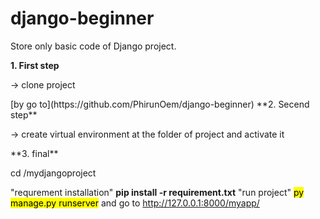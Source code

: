# django-beginner
Store only basic code of Django project.

**1. First step**
<p> -> clone project </p> [by go to](https://github.com/PhirunOem/django-beginner)
**2. Secend step**
<p> -> create virtual environment at the folder of project and activate it</p>
**3. final**
<p> cd /mydjangoproject </p>

"requrement installation"
<b> pip install -r requirement.txt</b>
"run project"
<mark> py manage.py runserver</mark> and go to http://127.0.0.1:8000/myapp/
